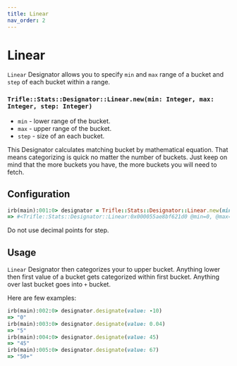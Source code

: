 ```yaml
---
title: Linear
nav_order: 2
---
```


# Linear

`Linear` Designator allows you to specify `min` and `max` range of a bucket and `step` of each bucket within a range.

### `Trifle::Stats::Designator::Linear.new(min: Integer, max: Integer, step: Integer)`
- `min` - lower range of the bucket.
- `max` - upper range of the bucket.
- `step` - size of an each bucket.

This Designator calculates matching bucket by mathematical equation. That means categorizing is quick no matter the number of buckets. Just keep on mind that the more buckets you have, the more buckets you will need to fetch.

## Configuration

```ruby
irb(main):001:0> designator = Trifle::Stats::Designator::Linear.new(min: 0, max: 50, step: 5)
=> #<Trifle::Stats::Designator::Linear:0x000055ae8bf621d0 @min=0, @max=50, @step=5>
```

Do not use decimal points for step.

## Usage

`Linear` Designator then categorizes your to upper bucket. Anything lower then first value of a bucket gets categorized within first bucket. Anything over last bucket goes into `+` bucket.

Here are few examples:

```ruby
irb(main):002:0> designator.designate(value: -10)
=> "0"
irb(main):003:0> designator.designate(value: 0.04)
=> "5"
irb(main):004:0> designator.designate(value: 45)
=> "45"
irb(main):005:0> designator.designate(value: 67)
=> "50+"
```
